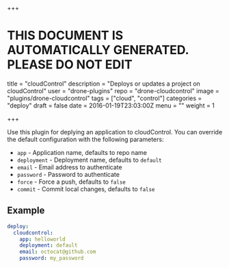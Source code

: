 +++

# THIS DOCUMENT IS AUTOMATICALLY GENERATED. PLEASE DO NOT EDIT

title = "cloudControl"
description = "Deploys or updates a project on cloudControl"
user = "drone-plugins"
repo = "drone-cloudcontrol"
image = "plugins/drone-cloudcontrol"
tags = ["cloud", "control"]
categories = "deploy"
draft = false
date = 2016-01-19T23:03:00Z
menu = ""
weight = 1

+++

Use this plugin for deplying an application to cloudControl. You can override
the default configuration with the following parameters:

* `app` - Application name, defaults to repo name
* `deployment` - Deployment name, defaults to `default`
* `email` - Email address to authenticate
* `password` - Password to authenticate
* `force` - Force a push, defaults to `false`
* `commit` - Commit local changes, defaults to `false`

## Example

```yaml
deploy:
  cloudcontrol:
    app: helloworld
    deployment: default
    email: octocat@github.com
    password: my_password
```

